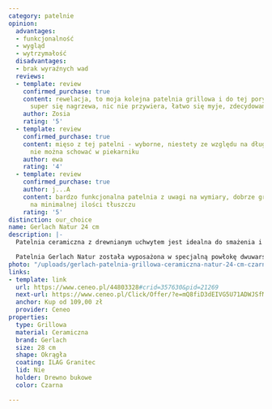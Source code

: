 ```yaml
---
category: patelnie
opinion:
  advantages:
  - funkcjonalność
  - wygląd
  - wytrzymałość
  disadvantages:
  - brak wyraźnych wad
  reviews:
  - template: review
    confirmed_purchase: true
    content: rewelacja, to moja kolejna patelnia grillowa i do tej pory najlepsza!
      super się nagrzewa, nic nie przywiera, łatwo się myje, zdecydowanie polecam
    author: Zosia
    rating: '5'
  - template: review
    confirmed_purchase: true
    content: mięso z tej patelni - wyborne, niestety ze względu na długą rączkę patelni
      nie można schować w piekarniku
    author: ewa
    rating: '4'
  - template: review
    confirmed_purchase: true
    author: j...A
    content: bardzo funkcjonalna patelnia z uwagi na wymiary, dobrze grilluje mięso
      na minimalnej ilości tłuszczu
    rating: '5'
distinction: our_choice
name: Gerlach Natur 24 cm 
description: |-
  Patelnia ceramiczna z drewnianym uchwytem jest idealna do smażenia i grillowania każdego rodzaju potraw. Naczynie stanowi połączenie najwyższej jakości materiałów, dzięki czemu jest nie tylko funkcjonalne, ale również wygląda stylowo. To niezbędne wyposażenie dla wielbicieli zdrowego gotowania, pasujące do każdej kuchni.

  Patelnia Gerlach Natur została wyposażona w specjalną powłokę dwuwarstwową. Jest to powierzchnia - ILAG Non-Stick Ceramic wzmocniona ceramicznie. Dzięki niej naczynie jest wytrzymałe i odporne na ewentualne zarysowania. Solidne dno z dyskiem ferromagnetycznym zapewnia równomierne rozprowadzenie ciepła, co umożliwia sprawne, a przede wszystkim energooszczędne przygotowanie posiłku. Nie ma obawy o uszkodzenie naczynia pod wpływem temperatury. Uchwyt został wyprodukowany z drewna bukowego. Jest trwały i posiada właściwości ergonomiczne, a przy tym wygląda naprawdę stylowo. Z patelni można korzystać na wszystkich rodzajach kuchenek.
photo: "/uploads/gerlach-patelnia-grillowa-ceramiczna-natur-24-cm-czarna-32024g.png"
links:
- template: link
  url: https://www.ceneo.pl/44803328#crid=357630&pid=21269
  next-url: https://www.ceneo.pl/Click/Offer/?e=mQ8fiD3dEIVG5U71ADWJSfM2Ak8_suKPDJ8ArxnnHpeyzOdk9C4MfQvyR46g-YiGhy_o0Nng4cn3RzqEFpCYiI6sPk35JCZNSjCWyv5RkB-zygk-P0Tnhr0O4YDU9PLdAyAEw4fK1VXwP-cM9kcwNdh214JnB3kbDA3fEGBa_7rrvhSswIRl39AJpfAnrCnTwicPb79zbU-OpaTxQAAjUZ3ogl6mv8pYn8gx7xcIW4qrJPWGG2LWufZ-0WH8OyYp9Bcjg0suc1uPV8zlKML_qZiELBZE3VxWpVBMwlkFDd0O6vJt7IMfgIYd0DNH9mPApVBMwlkFDd2lUEzCWQUN3c78tzC0Ju56LNxjtxEbRPYqc6JMc93hkwaP2a9VmZYsw6Z3iKHrMx7hIieUVTGZ4LpUcyh23iLR4o8yylMXQpgVDvHY4S30kco11tUKdqBCcZqKt0gjHyQ=&a=2&rc=notset
  anchor: Kup od 109,00 zł
  provider: Ceneo
properties:
  type: Grillowa
  material: Ceramiczna
  brand: Gerlach
  size: 28 cm
  shape: Okrągła
  coating: ILAG Granitec
  lid: Nie
  holder: Drewno bukowe
  color: Czarna

---
```

